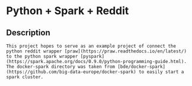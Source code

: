 # Python + Spark + Reddit

## Description
    This project hopes to serve as an example project of connect the python reddit wrapper [praw](https://praw.readthedocs.io/en/latest/) to the python spark wrapper [pyspark](https://spark.apache.org/docs/0.9.0/python-programming-guide.html). The docker-spark directory was taken from [bde/docker-spark](https://github.com/big-data-europe/docker-spark) to easily start a spark cluster.
